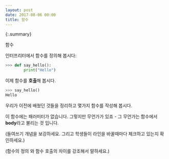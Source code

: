 ```yaml
---
layout: post
date: 2017-08-06 00:00
title: 함수 
---
```


{:.summary}

함수

인터프리터에서 함수를 정의해 봅시다:

```python
>>> def say_hello(): 
        print("Hello")
```

이제 함수를 **호출**해 봅시다.

```python
>>> say_hello()
Hello
```



우리가 이전에 배웠던 것들을 정리하고 몇가지 함수를 작성해 봅시다.

이 함수에는 패러미터가 없습니다. 그렇지만 무언가가 있죠 - 그 무언가는 함수에서 **body**라고 불리는 것 입니다.



(들여쓰기 개념을 보강하세요. 그리고 학생들이 라인을 바꿀때마다 체크하고 있는지 확인하세요.)

(함수의 정의 와 함수 호출의 차이를 강조해서 말하세요.)